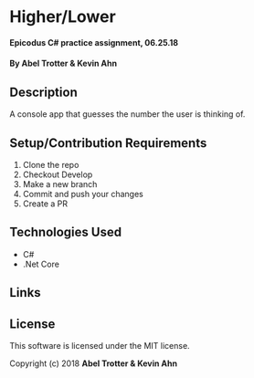 # Higher/Lower

#### Epicodus C# practice assignment, 06.25.18

#### By Abel Trotter & Kevin Ahn

## Description

A console app that guesses the number the user is thinking of.

## Setup/Contribution Requirements

1. Clone the repo
1. Checkout Develop
1. Make a new branch
1. Commit and push your changes
1. Create a PR

## Technologies Used

* C#
* .Net Core

## Links


## License

This software is licensed under the MIT license.

Copyright (c) 2018 **Abel Trotter & Kevin Ahn**
